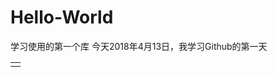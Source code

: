 # Hello-World
学习使用的第一个库
今天2018年4月13日，我学习Github的第一天
<body>
  <table>
    <tr>
    <tr/>
      <td>
  </table>  
